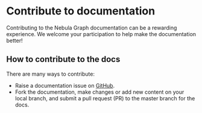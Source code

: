 # Contribute to documentation

Contributing to the Nebula Graph documentation can be a rewarding experience. We welcome your participation to help make the documentation better!

## How to contribute to the docs

There are many ways to contribute:

- Raise a documentation issue on [GitHub](https://github.com/vesoft-inc/nebula/issues).
- Fork the documentation, make changes or add new content on your local branch, and submit a pull request (PR) to the master branch for the docs.
